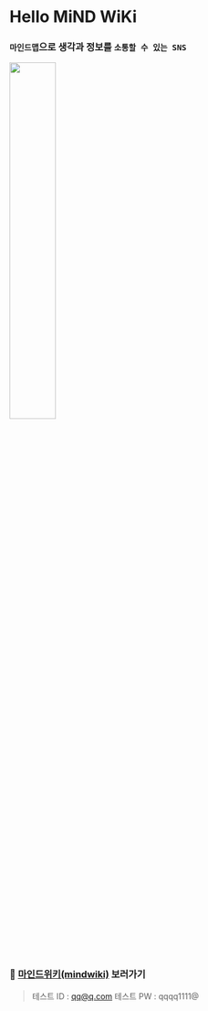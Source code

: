 # Hello MiND WiKi

### `마인드맵`으로 생각과 정보를 `소통할 수 있는 SNS`

<img src="https://user-images.githubusercontent.com/45623764/114296148-80db2a80-9ae4-11eb-99be-0616bb5b223b.png" width="40%"><br/>
### 🔎 [마인드위키(mindwiki)](http://ec2-18-219-169-252.us-east-2.compute.amazonaws.com:8080/)  보러가기<br/>
> 테스트 ID : qq@q.com    테스트 PW : qqqq1111@

